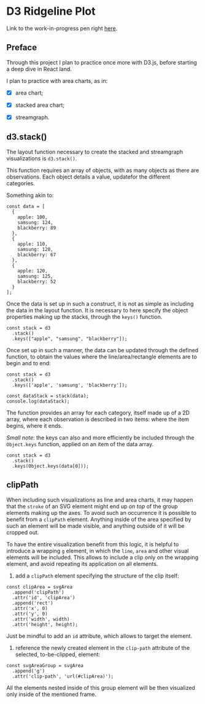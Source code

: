 # D3 Ridgeline Plot

Link to the work-in-progress pen right [here](https://codepen.io/borntofrappe/full/QZbyGj/).

## Preface

Through this project I plan to practice once more with D3.js, before starting a deep dive in React land.

I plan to practice with area charts, as in:

- [x] area chart;

- [x] stacked area chart;

- [x] streamgraph.

## d3.stack()

The layout function necessary to create the stacked and streamgraph visualizations is `d3.stack()`.

This function requires an array of objects, with as many objects as there are observations. Each object details a value, updatefor the different categories.

Something akin to:

```JS
const data = [
  {
    apple: 100,
    samsung: 124,
    blackberry: 89
  },
  {
    apple: 110,
    samsung: 120,
    blackberry: 67
  },
  {
    apple: 120,
    samsung: 125,
    blackberry: 52
  }
];
```

Once the data is set up in such a construct, it is not as simple as including the data in the layout function. It is necessary to here specify the object properties making up the stacks, through the `keys()` function.

```JS
const stack = d3
  .stack()
  .keys(["apple", "samsung", "blackberry"]);
```

Once set up in such a manner, the data can be updated through the defined function, to obtain the values where the line/area/rectangle elements are to begin and to end:

```JS
const stack = d3
  .stack()
  .keys(['apple', 'samsung', 'blackberry']);

const dataStack = stack(data);
console.log(dataStack);
```

The function provides an array for each category, itself made up of a 2D array, where each observation is described in two items: where the item begins, where it ends.

_Small note_: the keys can also and more efficiently be included through the `Object.keys` function, applied on an item of the data array.

```JS
const stack = d3
  .stack()
  .keys(Object.keys(data[0]));
```

## clipPath

When including such visualizations as line and area charts, it may happen that the `stroke` of an SVG element might end up _on top_ of the group elements making up the axes. To avoid such an occurrence it is possible to benefit from a `clipPath` element. Anything inside of the area specified by such an element will be made visible, and anything outside of it will be cropped out.

To have the entire visualization benefit from this logic, it is helpful to introduce a wrapping `g` element, in which the `line`, `area` and other visual elements will be included. This allows to include a clip only on the wrapping element, and avoid repeating its application on all elements.

1. add a `clipPath` element specifying the structure of the clip itself:

  ```JS
  const clipArea = svgArea
    .append('clipPath')
    .attr('id', 'clipArea')
    .append('rect')
    .attr('x', 0)
    .attr('y', 0)
    .attr('width', width)
    .attr('height', height);
  ```

  Just be mindful to add an `id` attribute, which allows to target the element.

1. reference the newly created element in the `clip-path` attribute of the selected, to-be-clipped, element:

  ```JS
  const svgAreaGroup = svgArea
    .append('g')
    .attr('clip-path', 'url(#clipArea)');
  ```

  All the elements nested inside of this group element will be then visualized only inside of the mentioned frame.
